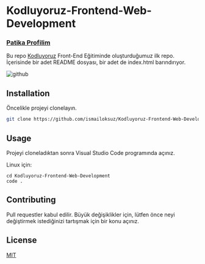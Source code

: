 # Kodluyoruz-Frontend-Web-Development

### <a href="https://app.patika.dev/ismailoksuz">Patika Profilim</a>

Bu repo [Kodluyoruz](https://www.kodluyoruz.org) Front-End Eğitiminde oluşturduğumuz ilk repo. İçerisinde bir adet README dosyası, bir adet de index.html barındırıyor.

![github](figures/github.png)

## Installation

Öncelikle projeyi clonelayın.

```bash
git clone https://github.com/ismailoksuz/Kodluyoruz-Frontend-Web-Development.git
```

## Usage

Projeyi cloneladıktan sonra Visual Studio Code programında açınız.

Linux için:
```linux
cd Kodluyoruz-Frontend-Web-Development
code .
```

## Contributing
Pull requestler kabul edilir. Büyük değişiklikler için, lütfen önce neyi değiştirmek istediğinizi tartışmak için bir konu açınız.


## License
[MIT](https://choosealicense.com/licenses/mit/)
